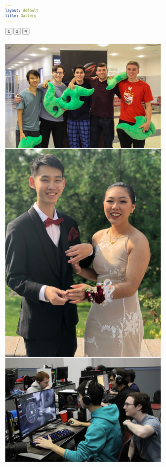```yaml
---
layout: default
title: Gallery
---
```


<button class = "butt" onclick="one()">1</button>
<button class = "butt" onclick="two()">2</button>
<button class = "butt" onclick="four()">4</button>

<br>
<div class = "row">
    <div class = "col">
        <img src='assets/images/howitbe.jpeg'>
    </div>
    <div class = "col">
        <img src='assets/images/Prom.jpeg'>
        <img src='assets/images/lewk.jpeg'>
    </div>
</div>


<script>
// Get the elements with class="column"
var elements = document.getElementsByClassName("col");

// Declare a "loop" variable
var i;

// Full-width images
function one() {
  for (i = 0; i < elements.length; i++) {
    elements[i].style.width = "100%";
  }
}

// Two images side by side
function two() {
  for (i = 0; i < elements.length; i++) {
    elements[i].style.width  = "70%";
  }
}

// Four images side by side
function four() {
  for (i = 0; i < elements.length; i++) {
    elements[i].style.width = "50%";
  }
}
</script>
